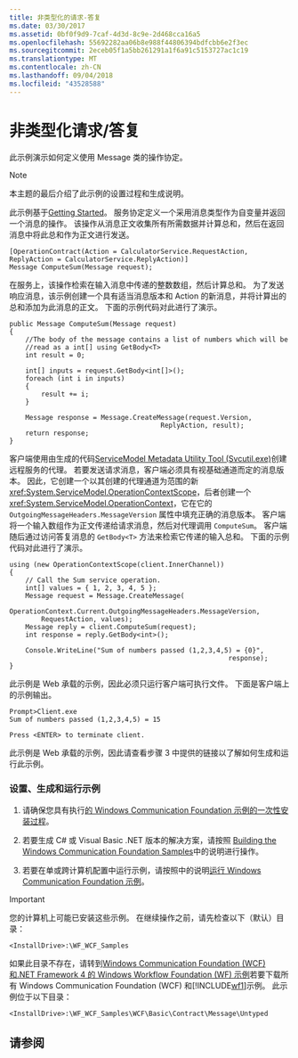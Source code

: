 ```yaml
---
title: 非类型化的请求-答复
ms.date: 03/30/2017
ms.assetid: 0bf0f9d9-7caf-4d3d-8c9e-2d468cca16a5
ms.openlocfilehash: 55692282aa06b8e988f44806394bdfcbb6e2f3ec
ms.sourcegitcommit: 2eceb05f1a5bb261291a1f6a91c5153727ac1c19
ms.translationtype: MT
ms.contentlocale: zh-CN
ms.lasthandoff: 09/04/2018
ms.locfileid: "43528588"
---
```

# <a name="untyped-requestreply"></a>非类型化请求/答复
此示例演示如何定义使用 Message 类的操作协定。  
  
> [!NOTE]
>  本主题的最后介绍了此示例的设置过程和生成说明。  
  
 此示例基于[Getting Started](../../../../docs/framework/wcf/samples/getting-started-sample.md)。 服务协定定义一个采用消息类型作为自变量并返回一个消息的操作。 该操作从消息正文收集所有所需数据并计算总和，然后在返回消息中将此总和作为正文进行发送。  
  
```  
[OperationContract(Action = CalculatorService.RequestAction, ReplyAction = CalculatorService.ReplyAction)]  
Message ComputeSum(Message request);  
```  
  
 在服务上，该操作检索在输入消息中传递的整数数组，然后计算总和。 为了发送响应消息，该示例创建一个具有适当消息版本和 Action 的新消息，并将计算出的总和添加为此消息的正文。 下面的示例代码对此进行了演示。  
  
```  
public Message ComputeSum(Message request)  
{  
    //The body of the message contains a list of numbers which will be   
    //read as a int[] using GetBody<T>  
    int result = 0;  
  
    int[] inputs = request.GetBody<int[]>();  
    foreach (int i in inputs)  
    {  
        result += i;  
    }  
  
    Message response = Message.CreateMessage(request.Version,   
                                      ReplyAction, result);  
    return response;  
}  
```  
  
 客户端使用由生成的代码[ServiceModel Metadata Utility Tool (Svcutil.exe)](../../../../docs/framework/wcf/servicemodel-metadata-utility-tool-svcutil-exe.md)创建远程服务的代理。 若要发送请求消息，客户端必须具有视基础通道而定的消息版本。 因此，它创建一个以其创建的代理通道为范围的新 <xref:System.ServiceModel.OperationContextScope>，后者创建一个 <xref:System.ServiceModel.OperationContext>，它在它的 `OutgoingMessageHeaders.MessageVersion` 属性中填充正确的消息版本。 客户端将一个输入数组作为正文传递给请求消息，然后对代理调用 `ComputeSum`。 客户端随后通过访问答复消息的 `GetBody<T>` 方法来检索它传递的输入总和。 下面的示例代码对此进行了演示。  
  
```  
using (new OperationContextScope(client.InnerChannel))  
{  
    // Call the Sum service operation.  
    int[] values = { 1, 2, 3, 4, 5 };  
    Message request = Message.CreateMessage(  
        OperationContext.Current.OutgoingMessageHeaders.MessageVersion,   
        RequestAction, values);  
    Message reply = client.ComputeSum(request);  
    int response = reply.GetBody<int>();  
  
    Console.WriteLine("Sum of numbers passed (1,2,3,4,5) = {0}",   
                                                       response);  
}  
```  
  
 此示例是 Web 承载的示例，因此必须只运行客户端可执行文件。 下面是客户端上的示例输出。  
  
```  
Prompt>Client.exe  
Sum of numbers passed (1,2,3,4,5) = 15  
  
Press <ENTER> to terminate client.  
```  
  
 此示例是 Web 承载的示例，因此请查看步骤 3 中提供的链接以了解如何生成和运行此示例。  
  
### <a name="to-set-up-build-and-run-the-sample"></a>设置、生成和运行示例  
  
1.  请确保您具有执行[的 Windows Communication Foundation 示例的一次性安装过程](../../../../docs/framework/wcf/samples/one-time-setup-procedure-for-the-wcf-samples.md)。  
  
2.  若要生成 C# 或 Visual Basic .NET 版本的解决方案，请按照 [Building the Windows Communication Foundation Samples](../../../../docs/framework/wcf/samples/building-the-samples.md)中的说明进行操作。  
  
3.  若要在单或跨计算机配置中运行示例，请按照中的说明[运行 Windows Communication Foundation 示例](../../../../docs/framework/wcf/samples/running-the-samples.md)。  
  
> [!IMPORTANT]
>  您的计算机上可能已安装这些示例。 在继续操作之前，请先检查以下（默认）目录：  
>   
>  `<InstallDrive>:\WF_WCF_Samples`  
>   
>  如果此目录不存在，请转到[Windows Communication Foundation (WCF) 和.NET Framework 4 的 Windows Workflow Foundation (WF) 示例](https://go.microsoft.com/fwlink/?LinkId=150780)若要下载所有 Windows Communication Foundation (WCF) 和[!INCLUDE[wf1](../../../../includes/wf1-md.md)]示例。 此示例位于以下目录：  
>   
>  `<InstallDrive>:\WF_WCF_Samples\WCF\Basic\Contract\Message\Untyped`  
  
## <a name="see-also"></a>请参阅
